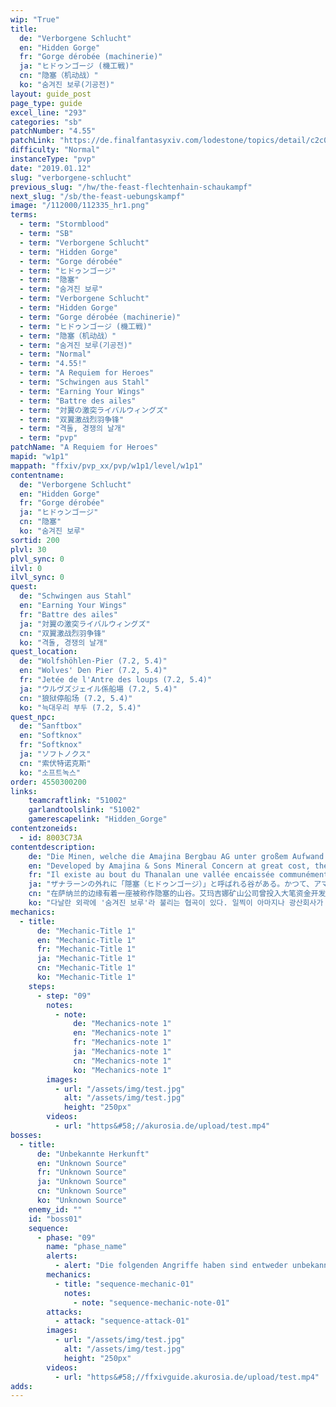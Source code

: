 ```yaml
---
wip: "True"
title:
  de: "Verborgene Schlucht"
  en: "Hidden Gorge"
  fr: "Gorge dérobée (machinerie)"
  ja: "ヒドゥンゴージ (機工戦)"
  cn: "隐塞（机动战）"
  ko: "숨겨진 보루(기공전)"
layout: guide_post
page_type: guide
excel_line: "293"
categories: "sb"
patchNumber: "4.55"
patchLink: "https://de.finalfantasyxiv.com/lodestone/topics/detail/c2c0a72d08d71bebe8753250940a2425fbda6d6f"
difficulty: "Normal"
instanceType: "pvp"
date: "2019.01.12"
slug: "verborgene-schlucht"
previous_slug: "/hw/the-feast-flechtenhain-schaukampf"
next_slug: "/sb/the-feast-uebungskampf"
image: "/112000/112335_hr1.png"
terms:
  - term: "Stormblood"
  - term: "SB"
  - term: "Verborgene Schlucht"
  - term: "Hidden Gorge"
  - term: "Gorge dérobée"
  - term: "ヒドゥンゴージ"
  - term: "隐塞"
  - term: "숨겨진 보루"
  - term: "Verborgene Schlucht"
  - term: "Hidden Gorge"
  - term: "Gorge dérobée (machinerie)"
  - term: "ヒドゥンゴージ (機工戦)"
  - term: "隐塞（机动战）"
  - term: "숨겨진 보루(기공전)"
  - term: "Normal"
  - term: "4.55!"
  - term: "A Requiem for Heroes"
  - term: "Schwingen aus Stahl"
  - term: "Earning Your Wings"
  - term: "Battre des ailes"
  - term: "対翼の激突ライバルウィングズ"
  - term: "双翼激战烈羽争锋"
  - term: "격돌, 경쟁의 날개"
  - term: "pvp"
patchName: "A Requiem for Heroes"
mapid: "w1p1"
mappath: "ffxiv/pvp_xx/pvp/w1p1/level/w1p1"
contentname:
  de: "Verborgene Schlucht"
  en: "Hidden Gorge"
  fr: "Gorge dérobée"
  ja: "ヒドゥンゴージ"
  cn: "隐塞"
  ko: "숨겨진 보루"
sortid: 200
plvl: 30
plvl_sync: 0
ilvl: 0
ilvl_sync: 0
quest:
  de: "Schwingen aus Stahl"
  en: "Earning Your Wings"
  fr: "Battre des ailes"
  ja: "対翼の激突ライバルウィングズ"
  cn: "双翼激战烈羽争锋"
  ko: "격돌, 경쟁의 날개"
quest_location:
  de: "Wolfshöhlen-Pier (7.2, 5.4)"
  en: "Wolves' Den Pier (7.2, 5.4)"
  fr: "Jetée de l'Antre des loups (7.2, 5.4)"
  ja: "ウルヴズジェイル係船場 (7.2, 5.4)"
  cn: "狼狱停船场 (7.2, 5.4)"
  ko: "늑대우리 부두 (7.2, 5.4)"
quest_npc:
  de: "Sanftbox"
  en: "Softknox"
  fr: "Softknox"
  ja: "ソフトノクス"
  cn: "索伏特诺克斯"
  ko: "소프트녹스"
order: 4550300200
links:
    teamcraftlink: "51002"
    garlandtoolslink: "51002"
    gamerescapelink: "Hidden_Gorge"
contentzoneids:
  - id: 8003C73A
contentdescription:
    de: "Die Minen, welche die Amajina Bergbau AG unter großem Aufwand in die Verborgene Schlucht getrieben hat, erwiesen sich als finanzielles Desaster. Lange Zeit lag das Areal brach, doch jetzt haben die Abenteurergilden es als Übungsplatz entdeckt. Falken und Raben kreuzen hier ihre Schnäbel, um ihre Besitzansprüche geltend zu machen!"
    en: "Developed by Amajina & Sons Mineral Concern at great cost, the mine at Hidden Gorge proved to be a flash in the pan, its veins running dry within a matter of years. For a time afterwards, the site in Thanalan lay abandoned, but now it has been revived as a training ground for adventurers. In tracks of steel the battle lines have been drawn, and Falcons and Ravens will lock beaks once more in a struggle for territorial supremacy!"
    fr: "Il existe au bout du Thanalan une vallée encaissée communément appelée la gorge dérobée. La société des Bons filons d'Amajina et Fils y a autrefois investi des fonds considérables dans le but de l'exploiter, mais s'est finalement résolue à abandonner les lieux après une poignée d'années lorsque les gisements vinrent à se tarir. Les installations tombèrent d'abord dans l'oubli, avant d'être rouvertes aux aventuriers afin qu'ils s'y entraînent. C'est ainsi qu'aujourd'hui, les Faucons et les Corbeaux se provoquent du regard chacun de leur côté de la voie ferrée, avant de se jeter à corps perdu dans la bataille."
    ja: "ザナラーンの外れに「隠塞（ヒドゥンゴージ）」と呼ばれる谷がある。かつて、アマジナ鉱山社が大金を投じて開発したものの、不運にも数年で鉱脈が尽き、見捨てられてしまった場所だ。そんな、忘れられた鉱山施設が、冒険者向けに演習場として開放された。鉄の道を境にしてにらみ合うは、蒼き隼と紅き鴉。今ここに、ふたたび狂乱の縄張り争いが始まる！"
    cn: "在萨纳兰的边缘有着一座被称作隐塞的山谷。艾玛吉娜矿山公司曾投入大笔资金开发此地，不料蕴藏的矿脉却不出几年就见了底。现在这一被遗弃之地、被遗忘的矿山设施变为演习场开始向冒险者们开放。割据在铁道两端的，正是蓝色的猎隼与红色的渡鸦们。狂乱的地盘争夺战，再次打响了！"
    ko: "다날란 외곽에 '숨겨진 보루'라 불리는 협곡이 있다. 일찍이 아마지나 광산회사가 거액을 투자해 개발했지만, 운 나쁘게도 몇 년 지나지 않아 광맥이 고갈되어 버려진 곳이다. 그랬던 잊힌 광산 시설이 모험가용 연습장으로 개방되었다. 철로를 경계로 팽팽히 마주 선 푸른 보라매와 붉은 까마귀. 지금 또다시 영역 싸움이 시작된다! "
mechanics:
  - title:
      de: "Mechanic-Title 1"
      en: "Mechanic-Title 1"
      fr: "Mechanic-Title 1"
      ja: "Mechanic-Title 1"
      cn: "Mechanic-Title 1"
      ko: "Mechanic-Title 1"
    steps:
      - step: "09"
        notes:
          - note:
              de: "Mechanics-note 1"
              en: "Mechanics-note 1"
              fr: "Mechanics-note 1"
              ja: "Mechanics-note 1"
              cn: "Mechanics-note 1"
              ko: "Mechanics-note 1"
        images:
          - url: "/assets/img/test.jpg"
            alt: "/assets/img/test.jpg"
            height: "250px"
        videos:
          - url: "https&#58;//akurosia.de/upload/test.mp4"
bosses:
  - title:
      de: "Unbekannte Herkunft"
      en: "Unknown Source"
      fr: "Unknown Source"
      ja: "Unknown Source"
      cn: "Unknown Source"
      ko: "Unknown Source"
    enemy_id: ""
    id: "boss01"
    sequence:
      - phase: "09"
        name: "phase_name"
        alerts:
          - alert: "Die folgenden Angriffe haben sind entweder unbekannt oder haben keine klare Herkunft"
        mechanics:
          - title: "sequence-mechanic-01"
            notes:
              - note: "sequence-mechanic-note-01"
        attacks:
          - attack: "sequence-attack-01"
        images:
          - url: "/assets/img/test.jpg"
            alt: "/assets/img/test.jpg"
            height: "250px"
        videos:
          - url: "https&#58;//ffxivguide.akurosia.de/upload/test.mp4"
adds:
---
```

